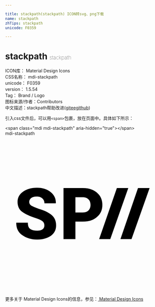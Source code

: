 ```yaml
---

title: stackpath(stackpath) ICON转svg、png下载
name: stackpath
zhTips: stackpath
unicode: F0359

---
```


# stackpath  <small style="font-size: 60%;font-weight: 100">stackpath</small>


<div class="detail-page">
<p>
<span>
ICON库：
<span class="badge-secondary badge">Material Design Icons</span> 
</span>
<br/>
<span>
CSS名称：
<span class="badge-secondary badge">mdi-stackpath</span> 
</span>
<br/>
<span>
unicode：
<span class="badge-secondary badge">F0359</span> 
</span>
<br/>
<span>
version：
<span class="badge-secondary badge">1.5.54</span> 
</span>
<br/>
<span>Tag：
<span class="badge-light badge">Brand / Logo</span>
</span>
<br/>
<span>图标来源/作者：<span class="badge-light badge">Contributors</span></span> 
<br/>
<span class="zh-detail">中文描述：<span class="badge-primary badge">stackpath</span><span class="help-link"><span>帮助改进</span>(<a href="https://gitee.com/liuwave/icon-helper/edit/master/json/material/stackpath.json" target="_blank" rel="noopener noreferrer">gitee</a><a href="https://github.com/liuwave/icon-helper/edit/master/json/material/stackpath.json" target="_blank" rel="noopener noreferrer">github</a></span>)</span><br/>
</p>
</div>
<div class="alert alert-dark">
  <i class="mdi mdi-stackpath mdi-48px"></i>
  <i class="mdi mdi-stackpath mdi-36px"></i>
  <i class="mdi mdi-stackpath mdi-24px"></i>
  <i class="mdi mdi-stackpath mdi-18px"></i>
</div>
<div>
  <p>引入css文件后，可以用<code>&lt;span&gt;</code>包裹，放在页面中。具体如下所示：    
  </p>
  <div class="alert alert-primary" style="font-size: 14px">
    &lt;span class="mdi mdi-stackpath" aria-hidden="true"&gt;&lt;/span&gt;
    <copy-btn content='<span class="mdi mdi-stackpath" aria-hidden="true"></span>'></copy-btn>
  </div>
  <div class="alert alert-secondary">
    <i class="mdi mdi-stackpath"
    style="font-size: 24px"
    aria-hidden="true"></i> mdi-stackpath
    <copy-btn content="mdi-stackpath" btn-title="复制图标名称"></copy-btn>
  </div>
</div>
<div id="svg" class="svg-wrap">
<svg xmlns="http://www.w3.org/2000/svg" viewBox="0 0 24 24"><path d="M4.91 8C4.04 8 3.32 8.2 2.76 8.61C2.19 9 1.91 9.53 1.91 10.19C1.91 10.85 2.15 11.37 2.62 11.72C3.1 12.07 3.82 12.41 4.8 12.72C5.27 12.88 5.6 13.04 5.78 13.19C5.96 13.34 6.05 13.55 6.05 13.83C6.05 14.07 5.96 14.26 5.78 14.41C5.6 14.56 5.32 14.63 4.94 14.63C4.45 14.63 4.09 14.54 3.85 14.35C3.6 14.16 3.5 13.84 3.5 13.39H1.72L1.71 13.42C1.7 14.25 2 14.89 2.66 15.33C3.3 15.78 4.06 16 4.94 16C5.82 16 6.5 15.8 7.06 15.42C7.59 15.03 7.86 14.5 7.86 13.81C7.86 13.14 7.63 12.61 7.19 12.23C6.74 11.84 6.08 11.5 5.2 11.26C4.62 11.05 4.23 10.88 4 10.74C3.81 10.6 3.71 10.42 3.71 10.2C3.71 9.96 3.81 9.76 4 9.6C4.22 9.44 4.5 9.36 4.87 9.36C5.24 9.36 5.53 9.46 5.74 9.65C5.96 9.84 6.07 10.12 6.06 10.41H7.8L7.82 10.37C7.84 9.68 7.57 9.11 7 8.66C6.47 8.22 5.77 8 4.91 8M9 8.05V15.93H10.84V13.23H11.96C12.89 13.23 13.63 13 14.18 12.5C14.73 12.05 15 11.42 15 10.64C15 9.87 14.73 9.25 14.18 8.77C13.63 8.29 12.89 8.05 11.96 8.05H9M17.24 8.05L14.5 15.93H16.22L19 8.05M20.5 8.05L17.79 15.93H19.5L22.29 8.05M10.84 9.46H11.96C12.35 9.46 12.66 9.57 12.86 9.8C13.07 10 13.17 10.31 13.17 10.65C13.17 11 13.07 11.28 12.86 11.5C12.66 11.71 12.35 11.82 11.96 11.82H10.84" /></svg>
</div>
<detail full-name='mdi-stackpath'></detail>
    
<div><p>更多关于 Material Design Icons的信息，参见：<a target="_blank" href="https://iconhelper.cn/material.html"> Material Design Icons</a>
</p></div>
